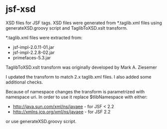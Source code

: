 jsf-xsd
=======

XSD files for JSF tags. XSD files were generated from *.taglib.xml files using generateXSD.groovy script and 
TaglibToXSD.xslt transform.

*.taglib.xml files were extracted from:

 * jsf-impl-2.0.11-01.jar
 * jsf-impl-2.2.8-02.jar
 * primefaces-5.3.jar

TaglibToXSD.xslt transform was originally developed by Mark A. Ziesemer

I updated the transform to match 2.x taglib.xml files. I also added some additional checks.

Because of namespace changes the transform is parametrized with namespace uri. In order to use it replace $tlibNamespace
with either:

 * http://java.sun.com/xml/ns/javaee - for JSF < 2.2
 * http://xmlns.jcp.org/xml/ns/javaee - for JSF 2.2

or use generateXSD.groovy script.
